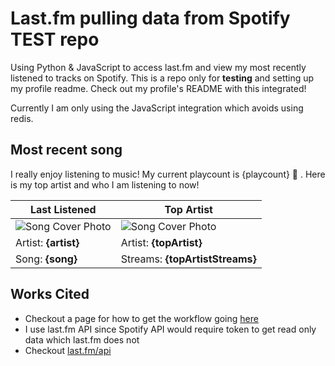 # Last.fm pulling data from Spotify TEST repo

Using Python & JavaScript to access last.fm and view my most recently listened to tracks on Spotify. This is a repo only for **testing** and setting up my profile readme. Check out my profile's README with this integrated!

Currently I am only using the JavaScript integration which avoids using redis.

## Most recent song

I really enjoy listening to music! My current playcount is {playcount} 🤯 . Here is my top artist and who I am listening to now!

| Last Listened              | Top Artist                       |
| -------------------------- | -------------------------------- |
| ![Song Cover Photo]({img}) | ![Song Cover Photo]({artistImg}) |
| Artist: **{artist}**       | Artist: **{topArtist}**          |
| Song: **{song}**           | Streams: **{topArtistStreams}**  |

## Works Cited

- Checkout a page for how to get the workflow going [here](https://dev.to/gargakshit/how-i-added-my-spotify-statistics-to-my-github-readme-4jdd)
- I use last.fm API since Spotify API would require token to get read only data which last.fm does not
- Checkout [last.fm/api](https://www.last.fm/api)
